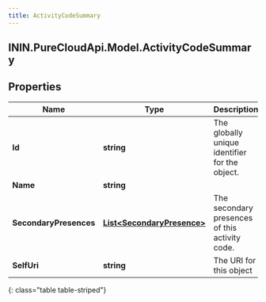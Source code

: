 ```yaml
---
title: ActivityCodeSummary
---
```

## ININ.PureCloudApi.Model.ActivityCodeSummary

## Properties

|Name | Type | Description | Notes|
|------------ | ------------- | ------------- | -------------|
| **Id** | **string** | The globally unique identifier for the object. | |
| **Name** | **string** |  | [optional] |
| **SecondaryPresences** | [**List&lt;SecondaryPresence&gt;**](SecondaryPresence.html) | The secondary presences of this activity code. | [optional] |
| **SelfUri** | **string** | The URI for this object | [optional] |
{: class="table table-striped"}


